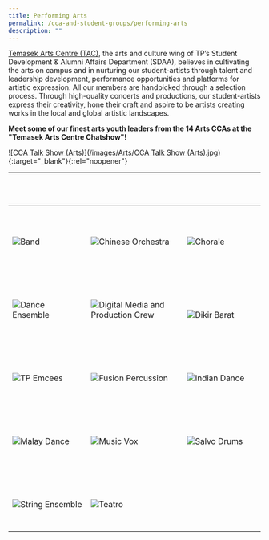 ```yaml
---
title: Performing Arts
permalink: /cca-and-student-groups/performing-arts
description: ""
---
```

[Temasek Arts Centre (TAC)](/events/temasek-arts-centre/about-tac), the arts and culture wing of TP’s Student Development & Alumni Affairs Department (SDAA), believes in cultivating the arts on campus and in nurturing our student-artists through talent and leadership development, performance opportunities and platforms for artistic expression. All our members are handpicked through a selection process. Through high-quality concerts and productions, our student-artists express their creativity, hone their craft and aspire to be artists creating works in the local and global artistic landscapes.

**Meet some of our finest arts youth leaders from the 14 Arts CCAs at the "Temasek Arts Centre Chatshow"!**

[![CCA Talk Show (Arts)](/images/Arts/CCA Talk Show (Arts).jpg)](https://www.youtube.com/watch?v=82uPMWY7tQU){:target="_blank"}{:rel="noopener"}

---

<div>
    <table>
        <tr>
            <td style="max-width:33%; vertical-align:bottom; border:none"><br>
                <a href="/performing-arts/band/" style="text-decoration: none">
                    <image src="/images/Arts/BAND_button-01.png" style="display:block;margin-left:auto;margin-right:auto;" alt="Band">
                    </image>
                </a>
            </td>
            <td style="max-width:33%; vertical-align:bottom; border:none"><br>
                <a href="/performing-arts/chinese-orchestra/"     style="text-decoration: none">
                    <image src="/images/Arts/CO_button-01.png" style="display:block;margin-left:auto;margin-right:auto;" alt="Chinese Orchestra">
                    </image>
                </a>
            </td>
            <td style="max-width:33%; vertical-align:bottom; border:none"><br>
                <a href="/performing-arts/chorale/"     style="text-decoration: none">
                    <image src="/images/Arts/CHORALE_button-01.png" style="display:block;margin-left:auto;margin-right:auto;" alt="Chorale">
                    </image>
                </a>
            </td>
        </tr>
        <tr>
            <td style="max-width:33%; vertical-align:bottom; border:none"><br>
                <a href="/performing-arts/dance-ensemble/"     style="text-decoration: none">
                    <image src="/images/Arts/DE_button-01.png" style="display:block;margin-left:auto;margin-right:auto;" alt="Dance Ensemble">
                    </image>
                </a>
            </td>
            <td style="max-width:33%; vertical-align:bottom; border:none"><br>
                <a href="/performing-arts/digital-media-and-production-crew/"    style="text-decoration: none">
                    <image src="/images/Arts/DMPC_button-01.png" style="display:block;margin-left:auto;margin-right:auto;" alt="Digital Media and Production Crew">
                    </image>
                </a>
            </td>
            <td style="max-width:33%; vertical-align:bottom; border:none"><br>
                <a href="/performing-arts/dikir-barat/"     style="text-decoration: none">
                    <image src="/images/Arts/DK_button-01.png" style="display:block;margin-left:auto;margin-right:auto;" alt="Dikir Barat">
                    </image>
                </a>
            </td>
        </tr>
        <tr>
					<td style="max-width:33%; vertical-align:bottom; border:none"><br>
                <a href="/performing-arts/tp-emcees/"     style="text-decoration: none">
                    <image src="/images/Arts/EMCEES_button-01.png" style="display:block;margin-left:auto;margin-right:auto;" alt="TP Emcees">
                    </image>
                </a>
            </td>
            <td style="max-width:33%; vertical-align:bottom; border:none"><br>
                <a href="/performing-arts/fusion-percussion/"     style="text-decoration: none">
                    <image src="/images/Arts/FP_button-01.png" style="display:block;margin-left:auto;margin-right:auto;" alt="Fusion Percussion">
                    </image>
                </a>
            </td>
            <td style="max-width:33%; vertical-align:bottom; border:none"><br>
                <a href="/performing-arts/indian-dance/"     style="text-decoration: none">
                    <image src="/images/Arts/IDG_button-01.png" style="display:block;margin-left:auto;margin-right:auto;" alt="Indian Dance">
                    </image>
                </a>
            </td>
        </tr>
        <tr>
					<td style="max-width:33%; vertical-align:bottom; border:none"><br>
                <a href="/performing-arts/malay-dance/"     style="text-decoration: none">
                    <image src="/images/Arts/MDG_button-01.png" style="display:block;margin-left:auto;margin-right:auto;" alt="Malay Dance">
                    </image>
                </a>
            </td>
            <td style="max-width:33%; vertical-align:bottom; border:none"><br>
                <a href="/performing-arts/music-vox/"     style="text-decoration: none">
                    <image src="/images/Arts/MV_button-01.png" style="display:block;margin-left:auto;margin-right:auto;" alt="Music Vox">
                    </image>
                </a>
            </td>
            <td style="max-width:33%; vertical-align:bottom; border:none"><br>
                <a href="/performing-arts/salvo-drums/"     style="text-decoration: none">
                    <image src="/images/Arts/SALVO_button-01.png" style="display:block;margin-left:auto;margin-right:auto;" alt="Salvo Drums">
                    </image>
                </a>
            </td>
        </tr>
        <tr>
					<td style="max-width:33%; vertical-align:bottom; border:none"><br>
                <a href="/performing-arts/string-ensemble/"     style="text-decoration: none">
                    <image src="/images/Arts/SE_button-01.png" style="display:block;margin-left:auto;margin-right:auto;" alt="String Ensemble">
                    </image>
                </a>
            </td>
            <td style="max-width:33%; vertical-align:bottom; border:none"><br>
                <a href="/performing-arts/teatro/"     style="text-decoration: none">
                    <image src="/images/Arts/TEATRO_button-01.png" style="display:block;margin-left:auto;margin-right:auto;" alt="Teatro">
                    </image>
                </a>
            </td>
        </tr>
    </table>
</div>